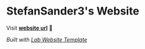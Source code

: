 
# StefanSander3's Website

Visit **[website url](#)** 🚀

_Built with [Lab Website Template](https://greene-lab.gitbook.io/lab-website-template-docs)_

